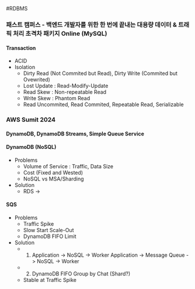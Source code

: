 #RDBMS

### 패스트 캠퍼스 - 백엔드 개발자를 위한 한 번에 끝내는 대용량 데이터 & 트래픽 처리 초격차 패키지 Online (MySQL)

#### Transaction
* ACID
* Isolation
	* Dirty Read (Not Commited but Read), Dirty Write (Commited but Ovewrited)
	* Lost Update : Read-Modify-Update
	* Read Skew : Non-repeatable Read
	* Write Skew : Phantom Read
	* Read Uncommited, Read Commited, Repeatable Read, Serializable

### AWS Sumit 2024

#### DynamoDB, DynamoDB Streams, Simple Queue Service

#### DynamoDB (NoSQL)
* Problems
	* Volume of Service : Traffic, Data Size
	* Cost (Fixed and Wested)
	* NoSQL vs MSA/Sharding
* Solution
	* RDS -> 
#### SQS
* Problems
	* Traffic Spike
	* Slow Start Scale-Out
	* DynamoDB FIFO Limit
* Solution
	* 1) Application -> NoSQL -> Worker
	  Application -> Message Queue -> NoSQL -> Worker
	* 2) DynamoDB FIFO Group by Chat (Shard?)
	* Stable at Traffic Spike